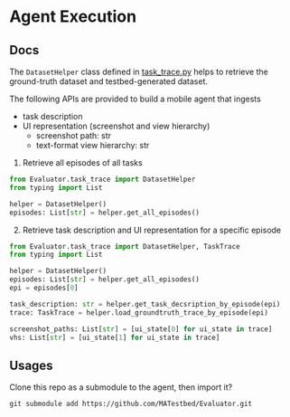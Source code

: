 # Agent Execution

## Docs

The `DatasetHelper` class defined in [task_trace.py](./task_trace.py) helps to retrieve the ground-truth dataset and testbed-generated dataset.

The following APIs are provided to build a mobile agent that ingests
- task description
- UI representation (screenshot and view hierarchy)
    - screenshot path: str
    - text-format view hierarchy: str

1. Retrieve all episodes of all tasks

```python
from Evaluator.task_trace import DatasetHelper
from typing import List

helper = DatasetHelper()
episodes: List[str] = helper.get_all_episodes()
```

2. Retrieve task description and UI representation for a specific episode

```python
from Evaluator.task_trace import DatasetHelper, TaskTrace
from typing import List

helper = DatasetHelper()
episodes: List[str] = helper.get_all_episodes()
epi = episodes[0]

task_description: str = helper.get_task_decsription_by_episode(epi)
trace: TaskTrace = helper.load_groundtruth_trace_by_episode(epi)

screenshot_paths: List[str] = [ui_state[0] for ui_state in trace]
vhs: List[str] = [ui_state[1] for ui_state in trace]
```

## Usages

Clone this repo as a submodule to the agent, then import it?

```
git submodule add https://github.com/MATestbed/Evaluator.git
```

